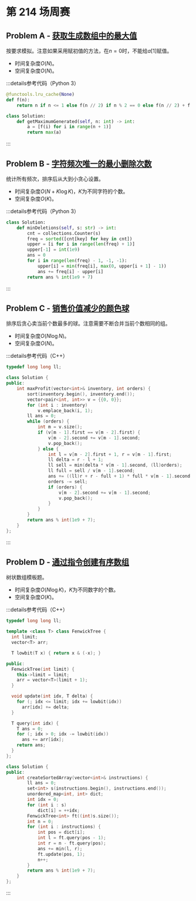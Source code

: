 # 第 214 场周赛

## Problem A - [获取生成数组中的最大值](https://leetcode.cn/problems/get-maximum-in-generated-array/)

按要求模拟。注意如果采用赋初值的方法，在$n=0$时，不能给$a[1]$赋值。

- 时间复杂度$O(N)$。
- 空间复杂度$O(N)$。

:::details参考代码（Python 3）

```python
@functools.lru_cache(None)
def f(n):
    return n if n <= 1 else f(n // 2) if n % 2 == 0 else f(n // 2) + f(n // 2 + 1)

class Solution:
    def getMaximumGenerated(self, n: int) -> int:
        a = [f(i) for i in range(n + 1)]
        return max(a)
```

:::

## Problem B - [字符频次唯一的最小删除次数](https://leetcode.cn/problems/minimum-deletions-to-make-character-frequencies-unique/)

统计所有频次，排序后从大到小贪心设置。

- 时间复杂度$O(N+K\log K)$，$K$为不同字符的个数。
- 空间复杂度$O(K)$。

:::details参考代码（Python 3）

```python
class Solution:
    def minDeletions(self, s: str) -> int:
        cnt = collections.Counter(s)
        freq = sorted([cnt[key] for key in cnt])
        upper = [i for i in range(len(freq) + 1)]
        upper[-1] = int(1e9)
        ans = 0
        for i in range(len(freq) - 1, -1, -1):
            upper[i] = min(freq[i], max(0, upper[i + 1] - 1))
            ans += freq[i] - upper[i]
        return ans % int(1e9 + 7)        
```

:::

## Problem C - [销售价值减少的颜色球](https://leetcode.cn/problems/sell-diminishing-valued-colored-balls/)

排序后贪心卖当前个数最多的球。注意需要不断合并当前个数相同的组。

- 时间复杂度$O(N\log N)$。
- 空间复杂度$O(N)$。

:::details参考代码（C++）

```cpp
typedef long long ll;

class Solution {
public:
    int maxProfit(vector<int>& inventory, int orders) {
        sort(inventory.begin(), inventory.end());
        vector<pair<int, int>> v = {{0, 0}};
        for (int i : inventory)
            v.emplace_back(i, 1);
        ll ans = 0;
        while (orders) {
            int m = v.size();
            if (v[m - 1].first == v[m - 2].first) {
                v[m - 2].second += v[m - 1].second;
                v.pop_back();
            } else {
                int l = v[m - 2].first + 1, r = v[m - 1].first;
                ll delta = r - l + 1;
                ll sell = min(delta * v[m - 1].second, (ll)orders);
                ll full = sell / v[m - 1].second;
                ans += ((ll)r + r - full + 1) * full * v[m - 1].second / 2 + ((ll)r - full) * (sell - full * v[m - 1].second);
                orders -= sell;
                if (orders) {
                    v[m - 2].second += v[m - 1].second;
                    v.pop_back();
                }
            }
        }
        return ans % int(1e9 + 7);
    }
};
```

:::

## Problem D - [通过指令创建有序数组](https://leetcode.cn/problems/create-sorted-array-through-instructions/)

树状数组模板题。

- 时间复杂度$O(N\log K)$，$K$为不同数字的个数。
- 空间复杂度$O(K)$。

:::details参考代码（C++）

```cpp
typedef long long ll;

template <class T> class FenwickTree {
  int limit;
  vector<T> arr;

  T lowbit(T x) { return x & (-x); }

public:
  FenwickTree(int limit) {
    this->limit = limit;
    arr = vector<T>(limit + 1);
  }

  void update(int idx, T delta) {
    for (; idx <= limit; idx += lowbit(idx))
      arr[idx] += delta;
  }

  T query(int idx) {
    T ans = 0;
    for (; idx > 0; idx -= lowbit(idx))
      ans += arr[idx];
    return ans;
  }
};

class Solution {
public:
    int createSortedArray(vector<int>& instructions) {
        ll ans = 0;
        set<int> s(instructions.begin(), instructions.end());
        unordered_map<int, int> dict;
        int idx = 0;
        for (int i : s)
            dict[i] = ++idx;
        FenwickTree<int> ft((int)s.size());
        int n = 0;
        for (int i : instructions) {
            int pos = dict[i];
            int l = ft.query(pos - 1);
            int r = n - ft.query(pos);
            ans += min(l, r);
            ft.update(pos, 1);
            n++;
        }
        return ans % int(1e9 + 7);
    }
};
```

:::
